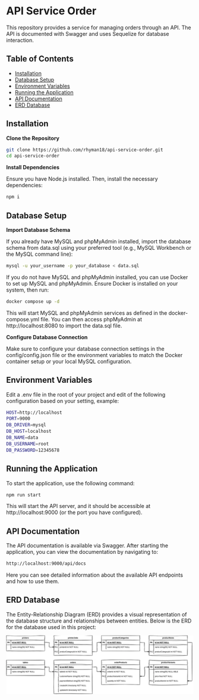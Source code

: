 # API Service Order

This repository provides a service for managing orders through an API. The API is documented with Swagger and uses Sequelize for database interaction.

## Table of Contents

- [Installation](#installation)
- [Database Setup](#database-setup)
- [Environment Variables](#environment-variables)
- [Running the Application](#running-the-application)
- [API Documentation](#api-documentation)
- [ERD Database](#erd-database)

## Installation

**Clone the Repository**

```sh
git clone https://github.com/rhyman18/api-service-order.git
cd api-service-order
```

**Install Dependencies**

Ensure you have Node.js installed. Then, install the necessary dependencies:

```sh
npm i
```

## Database Setup

**Import Database Schema**

If you already have MySQL and phpMyAdmin installed, import the database schema from data.sql using your preferred tool (e.g., MySQL Workbench or the MySQL command line):

```sh
mysql -u your_username -p your_database < data.sql
```

If you do not have MySQL and phpMyAdmin installed, you can use Docker to set up MySQL and phpMyAdmin. Ensure Docker is installed on your system, then run:

```sh
docker compose up -d
```

This will start MySQL and phpMyAdmin services as defined in the docker-compose.yml file. You can then access phpMyAdmin at http://localhost:8080 to import the data.sql file.

**Configure Database Connection**

Make sure to configure your database connection settings in the config/config.json file or the environment variables to match the Docker container setup or your local MySQL configuration.

## Environment Variables

Edit a .env file in the root of your project and edit of the following configuration based on your setting, example:

```sh
HOST=http://localhost
PORT=9000
DB_DRIVER=mysql
DB_HOST=localhost
DB_NAME=data
DB_USERNAME=root
DB_PASSWORD=12345678
```

## Running the Application

To start the application, use the following command:

```sh
npm run start
```

This will start the API server, and it should be accessible at http://localhost:9000 (or the port you have configured).

## API Documentation

The API documentation is available via Swagger. After starting the application, you can view the documentation by navigating to:

```sh
http://localhost:9000/api/docs
```

Here you can see detailed information about the available API endpoints and how to use them.

## ERD Database

The Entity-Relationship Diagram (ERD) provides a visual representation of the database structure and relationships between entities. Below is the ERD for the database used in this project:

<img align="center" src="api-service-order.webp" />
